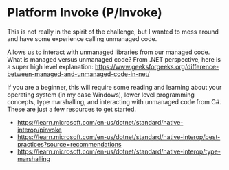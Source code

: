 ﻿# Platform Invoke (P/Invoke)

This is not really in the spirit of the challenge, but I wanted to mess around and have some experience calling unmanaged code.

Allows us to interact with unmanaged libraries from our managed code. What is managed versus unmanaged code? From .NET perspective, here is a super high level explanation: https://www.geeksforgeeks.org/difference-between-managed-and-unmanaged-code-in-net/

If you are a beginner, this will require some reading and learning about your operating system (in my case Windows), lower level programming concepts, type marshalling, and interacting with unmanaged code from C#. These are just a few resources to get started.
* https://learn.microsoft.com/en-us/dotnet/standard/native-interop/pinvoke
* https://learn.microsoft.com/en-us/dotnet/standard/native-interop/best-practices?source=recommendations
* https://learn.microsoft.com/en-us/dotnet/standard/native-interop/type-marshalling